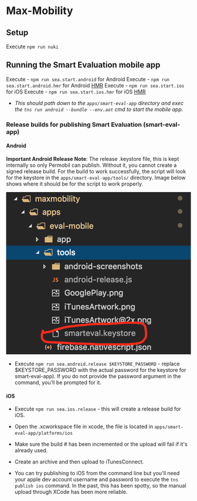 # Max-Mobility

## Setup

Execute `npm run nuki`

## Running the Smart Evaluation mobile app

Execute - `npm run sea.start.android` for Android
Execute - `npm run sea.start.android.hmr` for Android [HMR](https://docs.nativescript.org/performance-optimizations/bundling-with-webpack?_ga=2.194425965.1312035776.1551802855-226918736.1498689363#hot-module-replacement)
Execute - `npm run sea.start.ios` for iOS
Execute - `npm run sea.start.ios.hmr` for iOS [HMR](https://docs.nativescript.org/performance-optimizations/bundling-with-webpack?_ga=2.194425965.1312035776.1551802855-226918736.1498689363#hot-module-replacement)

- _This should path down to the `apps/smart-eval-app` directory and exec the `tns run android --bundle --env.aot` cmd to start the mobile app._

### Release builds for publishing Smart Evaluation (smart-eval-app)

#### Android

**Important Android Release Note**: The release .keystore file, this is kept internally so only Permobil can publish. Without it, you cannot create a signed release build.
For the build to work successfully, the script will look for the keystore in the `apps/smart-eval-app/tools/` directory. Image below shows where it should be for the script to work properly.

![keystore](./apps/smart-eval-app/tools/keystore_directory.png)

- Execute `npm run sea.android.release $KEYSTORE_PASSWORD` - replace \$KEYSTORE_PASSWORD with the actual password for the keystore for smart-eval-app). If you do not provide the password argument in the command, you'll be prompted for it.

#### iOS

- Execute `npm run sea.ios.release` - this will create a release build for iOS.
- Open the .xcworkspace file in xcode, the file is located in `apps/smart-eval-app/platforms/ios`
- Make sure the build # has been incremented or the upload will fail if it's already used.
- Create an archive and then upload to iTunesConnect.

- You can try publishing to iOS from the command line but you'll need your apple dev account username and password to execute the `tns publish ios` command. In the past, this has been spotty, so the manual upload through XCode has been more reliable.
